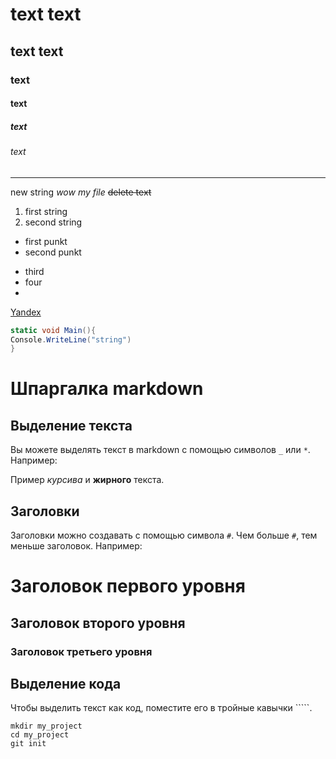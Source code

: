 # text  text

## text text

### text

#### text

##### text

###### text

---


new string *wow my file*  ~~delete text~~

1. first string
2. second string

* first punkt
* second punkt
- third
- four
- 
[Yandex](https://yandex.ru "this title yandex")

```c#
static void Main(){
Console.WriteLine("string")
}
```

# Шпаргалка markdown

## Выделение текста

Вы можете выделять текст в markdown с помощью символов `_` или `*`. Например:

Пример _курсива_ и **жирного** текста.

## Заголовки

Заголовки можно создавать с помощью символа `#`. Чем больше `#`, тем меньше заголовок. Например:

# Заголовок первого уровня
## Заголовок второго уровня
### Заголовок третьего уровня

## Выделение кода

Чтобы выделить текст как код, поместите его в тройные кавычки `````. 

```
mkdir my_project
cd my_project
git init
